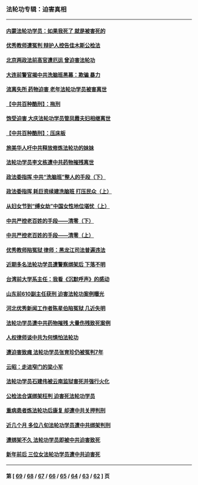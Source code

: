 ### 法轮功专辑：迫害真相
---
#### [内蒙法轮功学员：如果我死了 就是被害死的](../../pages/nf4379/n13672964.md?03270430) 
#### [优秀教师遭冤判 辩护人控告佳木斯公检法](../../pages/nf4379/n13667637.md?03270430) 
#### [北京两政法前高官遭厄运 曾迫害法轮功](../../pages/nf4379/n13664915.md?03270430) 
#### [大连前警官揭中共洗脑班黑幕：欺骗 暴力](../../pages/nf4379/n13662506.md?03270430) 
#### [流离失所 药物迫害 老年法轮功学员被害离世](../../pages/nf4379/n13660094.md?03270430) 
#### [【中共百种酷刑】：拖刑](../../pages/nf4379/n13656048.md?03270430) 
#### [饱受迫害 大庆法轮功学员管凤霞夫妇相继离世](../../pages/nf4379/n13653590.md?03270430) 
#### [【中共百种酷刑】：压床板](../../pages/nf4379/n13647678.md?03270430) 
#### [旅美华人吁中共释放修炼法轮功的妹妹](../../pages/nf4379/n13650621.md?03270430) 
#### [法轮功学员李文栋遭中共药物摧残离世](../../pages/nf4379/n13645413.md?03270430) 
#### [政法委指挥 中共“洗脑班”整人的手段（下）](../../pages/nf4379/n13642928.md?03270430) 
#### [政法委指挥 耗巨资续建洗脑班 打压民众（上）](../../pages/nf4379/n13636730.md?03270430) 
#### [从妇女节到“缚女劫”中国女性地位堪忧（上）](../../pages/nf4379/n13639944.md?03270430) 
#### [中共严控老百姓的手段——清零（下）](../../pages/nf4379/n13628364.md?03270430) 
#### [中共严控老百姓的手段——清零（上）](../../pages/nf4379/n13623997.md?03270430) 
#### [优秀教师陷冤狱 律师：黑龙江司法普遍违法](../../pages/nf4379/n13619136.md?03270430) 
#### [近期多名法轮功学员遭警察绑架后 下落不明](../../pages/nf4379/n13616482.md?03270430) 
#### [台湾前大学系主任：我看《沉默呼声》的感动](../../pages/nf4379/n13616864.md?03270430) 
#### [山东前610副主任获刑 迫害法轮功案例曝光](../../pages/nf4379/n13613775.md?03270430) 
#### [河北优秀新闻工作者陈星伯陷冤狱 几近失明](../../pages/nf4379/n13611204.md?03270430) 
#### [法轮功学员遭中共药物摧残 大量伤残致死案例](../../pages/nf4379/n13604789.md?03270430) 
#### [人权律师谈中共为何惧怕法轮功](../../pages/nf4379/n13601990.md?03270430) 
#### [遭迫害致瘫 法轮功学员张育珍仍被冤判7年](../../pages/nf4379/n13565875.md?03270430) 
#### [云昭：走进窄门的梁小军](../../pages/nf4379/n13605425.md?03270430) 
#### [法轮功学员石建伟被云南监狱害死并强行火化](../../pages/nf4379/n13599603.md?03270430) 
#### [公检法合谋绑架枉判 迫害死法轮功学员](../../pages/nf4379/n13596338.md?03270430) 
#### [重病患者炼法轮功后康复 却遭中共关押判刑](../../pages/nf4379/n13593948.md?03270430) 
#### [近几个月 多位八旬法轮功学员遭中共绑架判刑](../../pages/nf4379/n13591671.md?03270430) 
#### [遭绑架不久 法轮功学员即被中共迫害致死](../../pages/nf4379/n13587121.md?03270430) 
#### [新年前后 三位女法轮功学员遭中共迫害死](../../pages/nf4379/n13584573.md?03270430) 

---
#### 第 [ [69](./69.md?03270430) / [68](./68.md?03270430) / [67](./67.md?03270430) / [66](./66.md?03270430) / [65](./65.md?03270430) / [64](./64.md?03270430) / [63](./63.md?03270430) / [62](./62.md?03270430) ] 页
